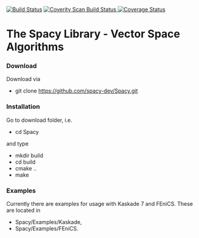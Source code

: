 [![Build Status](https://travis-ci.org/spacy-dev/Spacy.svg?branch=master)](https://travis-ci.org/spacy-dev/Spacy/builds)
<a href="https://scan.coverity.com/projects/lubkoll-spacy">
  <img alt="Coverity Scan Build Status"
       src="https://scan.coverity.com/projects/6364/badge.svg"/>
</a>
<a href='https://coveralls.io/github/spacy-dev/Spacy?branch=master'><img src='https://coveralls.io/repos/spacy-dev/Spacy/badge.svg?branch=master&service=github' alt='Coverage Status' /></a>

# The Spacy Library - Vector Space Algorithms

### Download
Download via
  - git clone https://github.com/spacy-dev/Spacy.git

### Installation
Go to download folder, i.e.
  - cd Spacy
  
and type
  - mkdir build
  - cd build
  - cmake ..
  - make

### Examples
Currently there are examples for usage with Kaskade 7 and FEniCS. These are located in 
 - Spacy/Examples/Kaskade, 
 - Spacy/Examples/FEniCS. 




